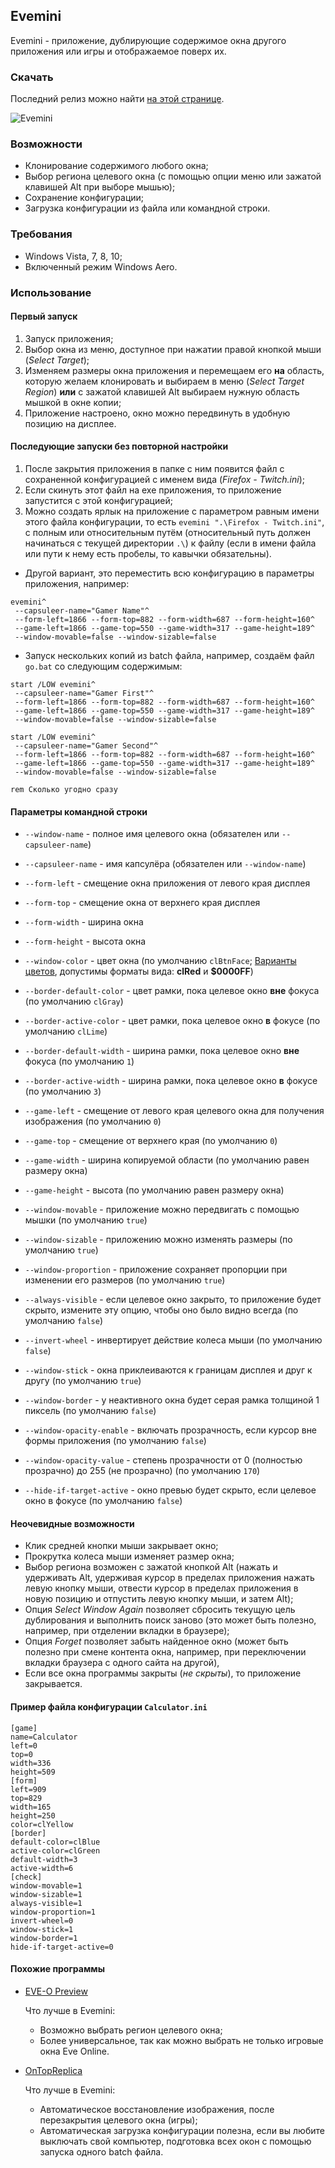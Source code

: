 ## Evemini

Evemini - приложение, дублирующие содержимое окна другого приложения или игры и отображаемое поверх их.

### Скачать

Последний релиз можно найти [на этой странице](https://github.com/truekenny/evemini/releases).

![Evemini](https://raw.githubusercontent.com/truekenny/evemini/master/Evemini.png)

### Возможности

- Клонирование содержимого любого окна;
- Выбор региона целевого окна (с помощью опции меню или зажатой клавишей Alt при выборе мышью);
- Сохранение конфигурации;
- Загрузка конфигурации из файла или командной строки.

### Требования

- Windows Vista, 7, 8, 10;
- Включенный режим Windows Aero.

### Использование

#### Первый запуск

1. Запуск приложения;
2. Выбор окна из меню, доступное при нажатии правой кнопкой мыши (*Select Target*);
3. Изменяем размеры окна приложения и перемещаем его **на** область, которую желаем клонировать и выбираем в меню (*Select Target Region*) **или** с зажатой клавишей Alt выбираем нужную область мышкой в окне копии;
4. Приложение настроено, окно можно передвинуть в удобную позицию на дисплее.

#### Последующие запуски без повторной настройки

1. После закрытия приложения в папке с ним появится файл с сохраненной конфигурацией с именем вида (*Firefox - Twitch.ini*);
2. Если скинуть этот файл на exe приложения, то приложение запустится с этой конфигурацией;
3. Можно создать ярлык на приложение с параметром равным имени этого файла конфигурации, то есть `evemini ".\Firefox - Twitch.ini"`, с полным или относительным путём (относительный путь должен начинаться с текущей директории `.\`) к файлу (если в имени файла или пути к нему есть пробелы, то кавычки обязательны).

- Другой вариант, это переместить всю конфигурацию в параметры приложения, например:

```
evemini^
 --capsuleer-name="Gamer Name"^
 --form-left=1866 --form-top=882 --form-width=687 --form-height=160^
 --game-left=1866 --game-top=550 --game-width=317 --game-height=189^
 --window-movable=false --window-sizable=false
```

- Запуск нескольких копий из batch файла, например, создаём файл `go.bat` со следующим содержимым:

```
start /LOW evemini^
 --capsuleer-name="Gamer First"^
 --form-left=1866 --form-top=882 --form-width=687 --form-height=160^
 --game-left=1866 --game-top=550 --game-width=317 --game-height=189^
 --window-movable=false --window-sizable=false

start /LOW evemini^
 --capsuleer-name="Gamer Second"^
 --form-left=1866 --form-top=882 --form-width=687 --form-height=160^
 --game-left=1866 --game-top=550 --game-width=317 --game-height=189^
 --window-movable=false --window-sizable=false

rem Сколько угодно сразу
```

#### Параметры командной строки

- `--window-name` - полное имя целевого окна (обязателен или `--capsuleer-name`)
- `--capsuleer-name` - имя капсулёра (обязателен или `--window-name`)

- `--form-left` - смещение окна приложения от левого края дисплея
- `--form-top` - смещение окна от верхнего края дисплея
- `--form-width` - ширина окна
- `--form-height` - высота окна

- `--window-color` - цвет окна (по умолчанию `clBtnFace`; [Варианты цветов](http://docwiki.embarcadero.com/RADStudio/Rio/en/Colors_in_the_VCL), допустимы форматы вида: **clRed** и **$0000FF**)
- `--border-default-color` - цвет рамки, пока целевое окно **вне** фокуса (по умолчанию `clGray`)
- `--border-active-color` - цвет рамки, пока целевое окно **в** фокусе (по умолчанию `clLime`)
- `--border-default-width` - ширина рамки, пока целевое окно **вне** фокуса (по умолчанию `1`)
- `--border-active-width` - ширина рамки, пока целевое окно **в** фокусе (по умолчанию `3`)

- `--game-left` - смещение от левого края целевого окна для получения изображения (по умолчанию `0`)
- `--game-top` - смещение от верхнего края (по умолчанию `0`)
- `--game-width` - ширина копируемой области (по умолчанию равен размеру окна)
- `--game-height` - высота (по умолчанию равен размеру окна)

- `--window-movable` - приложение можно передвигать с помощью мышки (по умолчанию `true`)
- `--window-sizable` - приложению можно изменять размеры (по умолчанию `true`)
- `--window-proportion` - приложение сохраняет пропорции при изменении его размеров (по умолчанию `true`)
- `--always-visible` - если целевое окно закрыто, то приложение будет скрыто, измените эту опцию, чтобы оно было видно всегда (по умолчанию `false`)
- `--invert-wheel` - инвертирует действие колеса мыши (по умолчанию `false`)
- `--window-stick` - окна приклеиваются к границам дисплея и друг к другу (по умолчанию `true`)
- `--window-border` - у неактивного окна будет серая рамка толщиной 1 пиксель (по умолчанию `false`)
- `--window-opacity-enable` - включать прозрачность, если курсор вне формы приложения (по умолчанию `false`)
- `--window-opacity-value` - степень прозрачности от 0 (полностью прозрачно) до 255 (не прозрачно) (по умолчанию `170`)
- `--hide-if-target-active` - окно превью будет скрыто, если целевое окно в фокусе (по умолчанию `false`)

#### Неочевидные возможности

- Клик средней кнопки мыши закрывает окно;
- Прокрутка колеса мыши изменяет размер окна;
- Выбор региона возможен с зажатой кнопкой Alt (нажать и удерживать Alt, удерживая курсор в пределах приложения нажать левую кнопку мыши, отвести курсор в пределах приложения в новую позицию и отпустить левую кнопку мыши, и затем Alt);
- Опция *Select Window Again* позволяет сбросить текущую цель дублирования и выполнить поиск заново (это может быть полезно, например, при отделении вкладки в браузере);
- Опция *Forget* позволяет забыть найденное окно (может быть полезно при смене контента окна, например, при переключении вкладки браузера с одного сайта на другой),
- Если все окна программы закрыты (*не скрыты*), то приложение закрывается.

#### Пример файла конфигурации `Calculator.ini`

```
[game]
name=Calculator
left=0
top=0
width=336
height=509
[form]
left=909
top=829
width=165
height=250
color=clYellow
[border]
default-color=clBlue
active-color=clGreen
default-width=3
active-width=6
[check]
window-movable=1
window-sizable=1
always-visible=1
window-proportion=1
invert-wheel=0
window-stick=1
window-border=1
hide-if-target-active=0
```

#### Похожие программы

- [EVE-O Preview](https://github.com/Phrynohyas/eve-o-preview)

  Что лучше в Evemini:
  - Возможно выбрать регион целевого окна;
  - Более универсальное, так как можно выбрать не только игровые окна Eve  Online.
  
- [OnTopReplica](https://github.com/LorenzCK/OnTopReplica)

  Что лучше в Evemini:
  - Автоматическое восстановление изображения, после перезакрытия целевого окна (игры);
  - Автоматическая загрузка конфигурации полезна, если вы любите выключать свой компьютер, подготовка всех окон с помощью запуска одного batch файла.
